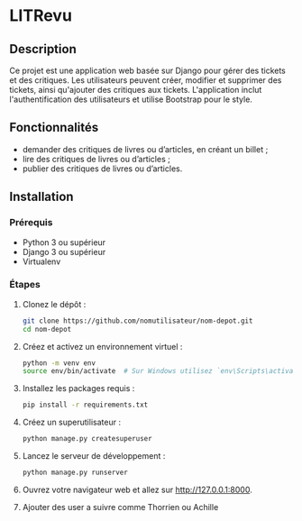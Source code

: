 # LITRevu

## Description

Ce projet est une application web basée sur Django pour gérer des tickets et des critiques. Les utilisateurs peuvent créer, modifier et supprimer des tickets, ainsi qu'ajouter des critiques aux tickets. L'application inclut l'authentification des utilisateurs et utilise Bootstrap pour le style.

## Fonctionnalités

- demander des critiques de livres ou d’articles, en créant un billet ;
- lire des critiques de livres ou d’articles ;
- publier des critiques de livres ou d’articles.

## Installation

### Prérequis

- Python 3 ou supérieur
- Django 3 ou supérieur
- Virtualenv

### Étapes

1. Clonez le dépôt :

    ```bash
   git clone https://github.com/nomutilisateur/nom-depot.git
   cd nom-depot
   ```
2. Créez et activez un environnement virtuel :

    ```bash
    python -m venv env
    source env/bin/activate  # Sur Windows utilisez `env\Scripts\activate`
    ```
3. Installez les packages requis :
    ```bash
    pip install -r requirements.txt
    ```
4. Créez un superutilisateur :
    ```bash
    python manage.py createsuperuser
    ```
5. Lancez le serveur de développement :
    ```bash
    python manage.py runserver
    ```
6. Ouvrez votre navigateur web et allez sur http://127.0.0.1:8000.
7. Ajouter des user a suivre comme Thorrien ou Achille
